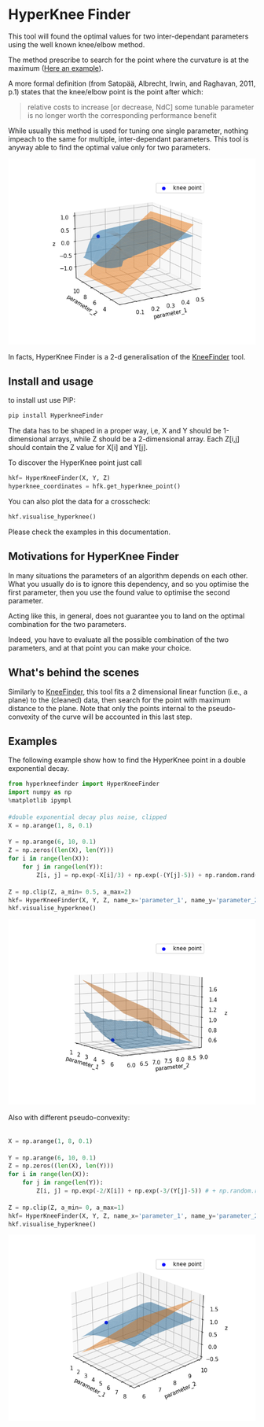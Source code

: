 # HyperKnee Finder

This tool will found the optimal values for two inter-dependant parameters using the well known knee/elbow method.

The method prescribe to search for the point where the curvature is at the maximum ([Here an example](https://en.wikipedia.org/wiki/Elbow_method_(clustering))).

A more formal definition (from Satopää, Albrecht, Irwin, and Raghavan, 2011, p.1) states that the knee/elbow point is the point after which:

> relative costs to increase [or decrease, NdC] some tunable parameter is no longer worth the corresponding performance benefit

While usually this method is used for tuning one single parameter, nothing impeach to the same for  multiple, 
inter-dependant parameters. This tool is anyway able to find the optimal value only for two parameters.

![Plot of the HyperKnee](https://github.com/vlavorini/hyperknee_finder/blob/main/notebooks/hk_plot.png?raw=True)

In facts, HyperKnee Finder is a 2-d generalisation of the [KneeFinder](https://github.com/vlavorini/kneefinder) tool.

## Install and usage

to install ust use PIP:

```python
pip install HyperkneeFinder
```

The data has to be shaped in a proper way, i,e, X and Y should be 1-dimensional arrays, while Z should be 
a 2-dimensional array. Each Z[i,j] should contain the Z value for X[i] and Y[j].

To discover the HyperKnee point just call

```python
hkf= HyperKneeFinder(X, Y, Z)
hyperknee_coordinates = hfk.get_hyperknee_point()
```

You can also plot the data for a crosscheck:

```python
hkf.visualise_hyperknee()
```
Please check the examples in this documentation.

## Motivations for HyperKnee Finder
In many situations the parameters of an algorithm depends on each other.  What you usually do is to ignore this 
dependency, and so you optimise the first parameter, then you use the found value to optimise the second parameter. 

Acting like this, in general, does not guarantee you to land on the optimal combination for the two parameters.

Indeed, you have to evaluate all the possible combination of the two parameters, and at that point
you can make your choice.


## What's behind the scenes

Similarly to [KneeFinder](https://github.com/vlavorini/kneefinder), this tool fits a 2 dimensional linear function
(i.e., a plane) to the (cleaned) data, then search for the point with maximum distance to the plane. Note that only the 
points internal to the pseudo-convexity of the curve will be accounted in this last step.


## Examples
The following example show how to find the HyperKnee point in a double exponential decay.
```python
from hyperkneefinder import HyperKneeFinder
import numpy as np
%matplotlib ipympl

#double exponential decay plus noise, clipped
X = np.arange(1, 8, 0.1)

Y = np.arange(6, 10, 0.1)
Z = np.zeros((len(X), len(Y)))
for i in range(len(X)):
    for j in range(len(Y)):
        Z[i, j] = np.exp(-X[i]/3) + np.exp(-(Y[j]-5)) + np.random.rand()/45

Z = np.clip(Z, a_min= 0.5, a_max=2)
hkf= HyperKneeFinder(X, Y, Z, name_x='parameter_1', name_y='parameter_2', clean_data=True, clean_threshold=0.8)
hkf.visualise_hyperknee()
```

![Plot of the HyperKnee](https://github.com/vlavorini/hyperknee_finder/blob/main/notebooks/hk_plot2.png?raw=True)

Also with different pseudo-convexity:

```python

X = np.arange(1, 8, 0.1)

Y = np.arange(6, 10, 0.1)
Z = np.zeros((len(X), len(Y)))
for i in range(len(X)):
    for j in range(len(Y)):
        Z[i, j] = np.exp(-2/X[i]) + np.exp(-3/(Y[j]-5)) # + np.random.rand()/15
        
Z = np.clip(Z, a_min= 0, a_max=1)
hkf= HyperKneeFinder(X, Y, Z, name_x='parameter_1', name_y='parameter_2', clean_data=True, clean_threshold=0.8)
hkf.visualise_hyperknee()
```


![Plot of the HyperKnee](https://github.com/vlavorini/hyperknee_finder/blob/main/notebooks/hk_plot3.png?raw=True)